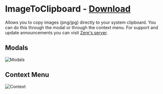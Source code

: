 # ImageToClipboard - [Download](https://raw.githubusercontent.com/rauenzi/BetterDiscordAddons/master/Plugins/ImageToClipboard/ImageToClipboard.plugin.js)

Allows you to copy images (png/jpg) directly to your system clipboard. You can do this through the modal or through the context menu. For support and update announcements you can visit [Zere's server](https://bit.ly/ZeresServer).


## Modals

![Modals](http://discord.zackrauen.com/ImageToClipboard/modal_arrow.png)

## Context Menu

![Context](http://discord.zackrauen.com/ImageToClipboard/context_arrow.png)


